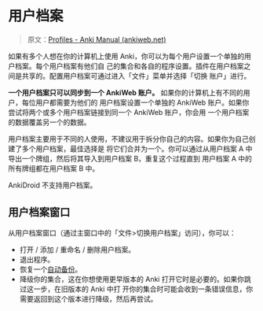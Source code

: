 # 用户档案

> 原文：[Profiles - Anki Manual (ankiweb.net)](https://docs.ankiweb.net/profiles.html)

如果有多个人想在你的计算机上使用 Anki，你可以为每个用户设置一个单独的用户档案。每个用户档案有他们自
己的集合和各自的程序设置。插件在用户档案之间是共享的。配置用户档案可通过进入「文件」菜单并选择「切换
账户」进行。

**一个用户档案只可以同步到一个 AnkiWeb 账户。** 如果你的计算机上有不同的用户，每位用户都需要为他们的
用户档案设置一个单独的 AnkiWeb 账户。如果你尝试将两个或多个用户档案链接到同一个 AnkiWeb 账户，你会用
一个用户档案的数据覆盖另一个的数据。

用户档案主要用于不同的人使用，不建议用于拆分你自己的内容。如果你为自己创建了多个用户档案，最佳选择是
将它们合并为一个。你可以通过从用户档案 A 中导出一个牌组，然后将其导入到用户档案 B，重复这个过程直到
用户档案 A 中的所有牌组都在用户档案 B 中。

AnkiDroid 不支持用户档案。

## 用户档案窗口

从用户档案窗口（通过主窗口中的「文件>切换用户档案」访问），你可以：

- 打开 / 添加 / 重命名 / 删除用户档案。
- 退出程序。
- 恢复一个[自动备份](./backups.md)。
- 降级你的集合，这在你想使用更早版本的 Anki 打开它时是必要的。如果你跳过这一步，在旧版本的 Anki 中打
  开你的集合时可能会收到一条错误信息，你需要返回到这个版本进行降级，然后再尝试。

